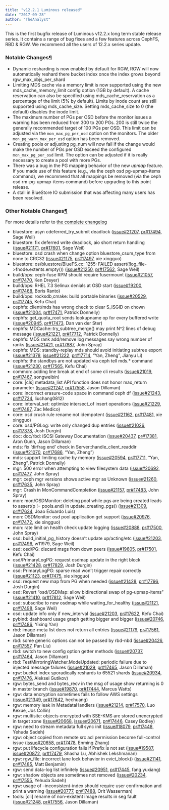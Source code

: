 ```yaml
---
title: "v12.2.1 Luminous released"
date: "2017-09-28"
author: "TheAnalyst"
---
```


This is the first bugfix release of Luminous v12.2.x long term stable release series. It contains a range of bug fixes and a few features across CephFS, RBD & RGW. We recommend all the users of 12.2.x series update.

### Notable Changes[¶](#notable-changes "Permalink to this headline")

- Dynamic resharding is now enabled by default for RGW, RGW will now automatically reshard there bucket index once the index grows beyond rgw\_max\_objs\_per\_shard
- Limiting MDS cache via a memory limit is now supported using the new mds\_cache\_memory\_limit config option (1GB by default). A cache reservation can also be specified using mds\_cache\_reservation as a percentage of the limit (5% by default). Limits by inode count are still supported using mds\_cache\_size. Setting mds\_cache\_size to 0 (the default) disables the inode limit.
- The maximum number of PGs per OSD before the monitor issues a warning has been reduced from 300 to 200 PGs. 200 is still twice the generally recommended target of 100 PGs per OSD. This limit can be adjusted via the `mon_max_pg_per_osd` option on the monitors. The older `mon_pg_warn_max_per_osd` option has been removed.
- Creating pools or adjusting pg\_num will now fail if the change would make the number of PGs per OSD exceed the configured `mon_max_pg_per_osd` limit. The option can be adjusted if it is really necessary to create a pool with more PGs.
- There was a bug in the PG mapping behavior of the new _upmap_ feature. If you made use of this feature (e.g., via the ceph osd pg-upmap-items command), we recommend that all mappings be removed (via the ceph osd rm-pg-upmap-items command) before upgrading to this point release.
- A stall in BlueStore IO submission that was affecting many users has been resolved.

### Other Notable Changes[¶](#other-notable-changes "Permalink to this headline")

For more details refer to [the complete changelog](https://github.com/ceph/ceph/blob/master/doc/changelog/v12.2.1.txt)

- bluestore: asyn cdeferred\_try\_submit deadlock ([issue#21207](http://tracker.ceph.com/issues/21207), [pr#17494](https://github.com/ceph/ceph/pull/17494), Sage Weil)
- bluestore: fix deferred write deadlock, aio short return handling ([issue#21171](http://tracker.ceph.com/issues/21171), [pr#17601](https://github.com/ceph/ceph/pull/17601), Sage Weil)
- bluestore: osd crash when change option bluestore\_csum\_type from none to CRC32 ([issue#21175](http://tracker.ceph.com/issues/21175), [pr#17497](https://github.com/ceph/ceph/pull/17497), xie xingguo)
- bluestore: os/bluestore/BlueFS.cc: 1255: FAILED assert(!log\_file->fnode.extents.empty()) ([issue#21250](http://tracker.ceph.com/issues/21250), [pr#17562](https://github.com/ceph/ceph/pull/17562), Sage Weil)
- build/ops: ceph-fuse RPM should require fusermount ([issue#21057](http://tracker.ceph.com/issues/21057), [pr#17470](https://github.com/ceph/ceph/pull/17470), Ken Dreyer)
- build/ops: RHEL 7.3 Selinux denials at OSD start ([issue#19200](http://tracker.ceph.com/issues/19200), [pr#17468](https://github.com/ceph/ceph/pull/17468), Boris Ranto)
- build/ops: rocksdb,cmake: build portable binaries ([issue#20529](http://tracker.ceph.com/issues/20529), [pr#17745](https://github.com/ceph/ceph/pull/17745), Kefu Chai)
- cephfs: client/mds has wrong check to clear S\_ISGID on chown ([issue#21004](http://tracker.ceph.com/issues/21004), [pr#17471](https://github.com/ceph/ceph/pull/17471), Patrick Donnelly)
- cephfs: get\_quota\_root sends lookupname op for every buffered write ([issue#20945](http://tracker.ceph.com/issues/20945), [pr#17473](https://github.com/ceph/ceph/pull/17473), Dan van der Ster)
- cephfs: MDCache::try\_subtree\_merge() may print N^2 lines of debug message ([issue#21221](http://tracker.ceph.com/issues/21221), [pr#17712](https://github.com/ceph/ceph/pull/17712), Patrick Donnelly)
- cephfs: MDS rank add/remove log messages say wrong number of ranks ([issue#21421](http://tracker.ceph.com/issues/21421), [pr#17887](https://github.com/ceph/ceph/pull/17887), John Spray)
- cephfs: MDS: standby-replay mds should avoid initiating subtree export ([issue#21378](http://tracker.ceph.com/issues/21378), [issue#21222](http://tracker.ceph.com/issues/21222), [pr#17714](https://github.com/ceph/ceph/pull/17714), “Yan, Zheng”, Jianyu Li)
- cephfs: the standbys are not updated via ceph tell mds.\* command ([issue#21230](http://tracker.ceph.com/issues/21230), [pr#17565](https://github.com/ceph/ceph/pull/17565), Kefu Chai)
- common: adding line break at end of some cli results ([issue#21019](http://tracker.ceph.com/issues/21019), [pr#17467](https://github.com/ceph/ceph/pull/17467), songweibin)
- core: \[cls\] metadata\_list API function does not honor max\_return parameter ([issue#21247](http://tracker.ceph.com/issues/21247), [pr#17558](https://github.com/ceph/ceph/pull/17558), Jason Dillaman)
- core: incorrect erasure-code space in command ceph df ([issue#21243](http://tracker.ceph.com/issues/21243), [pr#17724](https://github.com/ceph/ceph/pull/17724), liuchang0812)
- core: interval\_set: optimize intersect\_of insert operations ([issue#21229](http://tracker.ceph.com/issues/21229), [pr#17487](https://github.com/ceph/ceph/pull/17487), Zac Medico)
- core: osd crush rule rename not idempotent ([issue#21162](http://tracker.ceph.com/issues/21162), [pr#17481](https://github.com/ceph/ceph/pull/17481), xie xingguo)
- core: osd/PGLog: write only changed dup entries ([issue#21026](http://tracker.ceph.com/issues/21026), [pr#17378](https://github.com/ceph/ceph/pull/17378), Josh Durgin)
- doc: doc/rbd: iSCSI Gateway Documentation ([issue#20437](http://tracker.ceph.com/issues/20437), [pr#17381](https://github.com/ceph/ceph/pull/17381), Aron Gunn, Jason Dillaman)
- mds: fix ‘dirfrag end’ check in Server::handle\_client\_readdir ([issue#21070](http://tracker.ceph.com/issues/21070), [pr#17686](https://github.com/ceph/ceph/pull/17686), “Yan, Zheng”)
- mds: support limiting cache by memory ([issue#20594](http://tracker.ceph.com/issues/20594), [pr#17711](https://github.com/ceph/ceph/pull/17711), “Yan, Zheng”, Patrick Donnelly)
- mgr: 500 error when attempting to view filesystem data ([issue#20692](http://tracker.ceph.com/issues/20692), [pr#17477](https://github.com/ceph/ceph/pull/17477), John Spray)
- mgr: ceph mgr versions shows active mgr as Unknown ([issue#21260](http://tracker.ceph.com/issues/21260), [pr#17635](https://github.com/ceph/ceph/pull/17635), John Spray)
- mgr: Crash in MonCommandCompletion ([issue#21157](http://tracker.ceph.com/issues/21157), [pr#17483](https://github.com/ceph/ceph/pull/17483), John Spray)
- mon: mon/OSDMonitor: deleting pool while pgs are being created leads to assert(p != pools.end) in update\_creating\_pgs() ([issue#21309](http://tracker.ceph.com/issues/21309), [pr#17634](https://github.com/ceph/ceph/pull/17634), Joao Eduardo Luis)
- mon: OSDMonitor: osd pool application get support ([issue#20976](http://tracker.ceph.com/issues/20976), [pr#17472](https://github.com/ceph/ceph/pull/17472), xie xingguo)
- mon: rate limit on health check update logging ([issue#20888](http://tracker.ceph.com/issues/20888), [pr#17500](https://github.com/ceph/ceph/pull/17500), John Spray)
- osd: build\_initial\_pg\_history doesn’t update up/acting/etc ([issue#21203](http://tracker.ceph.com/issues/21203), [pr#17496](https://github.com/ceph/ceph/pull/17496), w11979, Sage Weil)
- osd: osd/PG: discard msgs from down peers ([issue#19605](http://tracker.ceph.com/issues/19605), [pr#17501](https://github.com/ceph/ceph/pull/17501), Kefu Chai)
- osd/PrimaryLogPG: request osdmap update in the right block ([issue#21428](http://tracker.ceph.com/issues/21428), [pr#17829](https://github.com/ceph/ceph/pull/17829), Josh Durgin)
- osd: PrimaryLogPG: sparse read won’t trigger repair correctly ([issue#21123](http://tracker.ceph.com/issues/21123), [pr#17475](https://github.com/ceph/ceph/pull/17475), xie xingguo)
- osd: request new map from PG when needed ([issue#21428](http://tracker.ceph.com/issues/21428), [pr#17796](https://github.com/ceph/ceph/pull/17796), Josh Durgin)
- osd: Revert “osd/OSDMap: allow bidirectional swap of pg-upmap-items” ([issue#21410](http://tracker.ceph.com/issues/21410), [pr#17812](https://github.com/ceph/ceph/pull/17812), Sage Weil)
- osd: subscribe to new osdmap while waiting\_for\_healthy ([issue#21121](http://tracker.ceph.com/issues/21121), [pr#17498](https://github.com/ceph/ceph/pull/17498), Sage Weil)
- osd: update info only if new\_interval ([issue#21203](http://tracker.ceph.com/issues/21203), [pr#17622](https://github.com/ceph/ceph/pull/17622), Kefu Chai)
- pybind: dashboard usage graph getting bigger and bigger ([issue#20746](http://tracker.ceph.com/issues/20746), [pr#17486](https://github.com/ceph/ceph/pull/17486), Yixing Yan)
- rbd: image-meta list does not return all entries ([issue#21179](http://tracker.ceph.com/issues/21179), [pr#17561](https://github.com/ceph/ceph/pull/17561), Jason Dillaman)
- rbd: some generic options can not be passed by rbd-nbd ([issue#20426](http://tracker.ceph.com/issues/20426), [pr#17557](https://github.com/ceph/ceph/pull/17557), Pan Liu)
- rbd: switch to new config option getter methods ([issue#20737](http://tracker.ceph.com/issues/20737), [pr#17464](https://github.com/ceph/ceph/pull/17464), Jason Dillaman)
- rbd: TestMirroringWatcher.ModeUpdated: periodic failure due to injected message failures ([issue#21029](http://tracker.ceph.com/issues/21029), [pr#17465](https://github.com/ceph/ceph/pull/17465), Jason Dillaman)
- rgw: bucket index sporadically reshards to 65521 shards ([issue#20934](http://tracker.ceph.com/issues/20934), [pr#17476](https://github.com/ceph/ceph/pull/17476), Aleksei Gutikov)
- rgw: bytes\_send and bytes\_recv in the msg of usage show returning is 0 in master branch ([issue#19870](http://tracker.ceph.com/issues/19870), [pr#17444](https://github.com/ceph/ceph/pull/17444), Marcus Watts)
- rgw: data encryption sometimes fails to follow AWS settings ([issue#21349](http://tracker.ceph.com/issues/21349), [pr#17642](https://github.com/ceph/ceph/pull/17642), hechuang)
- rgw: memory leak in MetadataHandlers ([issue#21214](http://tracker.ceph.com/issues/21214), [pr#17570](https://github.com/ceph/ceph/pull/17570), Luo Kexue, Jos Collin)
- rgw: multisite: objects encrypted with SSE-KMS are stored unencrypted in target zone ([issue#20668](http://tracker.ceph.com/issues/20668), [issue#20671](http://tracker.ceph.com/issues/20671), [pr#17446](https://github.com/ceph/ceph/pull/17446), Casey Bodley)
- rgw: need to stream metadata full sync init ([issue#18079](http://tracker.ceph.com/issues/18079), [pr#17448](https://github.com/ceph/ceph/pull/17448), Yehuda Sadeh)
- rgw: object copied from remote src acl permission become full-control issue ([issue#20658](http://tracker.ceph.com/issues/20658), [pr#17478](https://github.com/ceph/ceph/pull/17478), Enming Zhang)
- rgw: put lifecycle configuration fails if Prefix is not set ([issue#19587](http://tracker.ceph.com/issues/19587), [issue#20872](http://tracker.ceph.com/issues/20872), [pr#17479](https://github.com/ceph/ceph/pull/17479), Shasha Lu, Abhishek Lekshmanan)
- rgw: rgw\_file: incorrect lane lock behavior in evict\_block() ([issue#21141](http://tracker.ceph.com/issues/21141), [pr#17485](https://github.com/ceph/ceph/pull/17485), Matt Benjamin)
- rgw: send data-log list infinitely ([issue#20951](http://tracker.ceph.com/issues/20951), [pr#17445](https://github.com/ceph/ceph/pull/17445), fang.yuxiang)
- rgw: shadow objects are sometimes not removed ([issue#20234](http://tracker.ceph.com/issues/20234), [pr#17555](https://github.com/ceph/ceph/pull/17555), Yehuda Sadeh)
- rgw: usage of –inconsistent-index should require user confirmation and print a warning ([issue#20777](http://tracker.ceph.com/issues/20777), [pr#17488](https://github.com/ceph/ceph/pull/17488), Orit Wasserman)
- tools: \[cli\] rename of non-existent image results in seg fault ([issue#21248](http://tracker.ceph.com/issues/21248), [pr#17556](https://github.com/ceph/ceph/pull/17556), Jason Dillaman)
